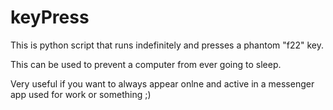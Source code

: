 # keyPress

This is python script that runs indefinitely and presses a phantom "f22" key.

This can be used to prevent a computer from ever going to sleep.

Very useful if you want to always appear onlne and active in a messenger app used for work or something ;)
